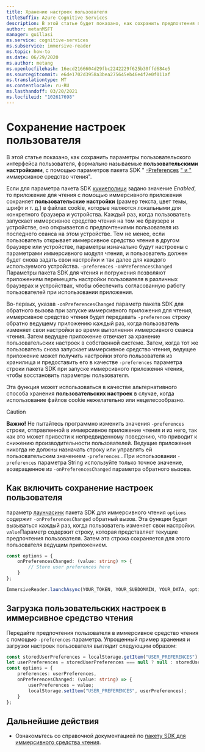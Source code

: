```yaml
---
title: Хранение настроек пользователя
titleSuffix: Azure Cognitive Services
description: В этой статье будет показано, как сохранить предпочтения пользователя.
author: metanMSFT
manager: guillasi
ms.service: cognitive-services
ms.subservice: immersive-reader
ms.topic: how-to
ms.date: 06/29/2020
ms.author: metang
ms.openlocfilehash: 16ecd2166604d29fbc2242229f625b30ffd684e5
ms.sourcegitcommit: e6de1702d3958a3bea275645eb46e4f2e0f011af
ms.translationtype: MT
ms.contentlocale: ru-RU
ms.lasthandoff: 03/20/2021
ms.locfileid: "102617698"
---
```

# <a name="how-to-store-user-preferences"></a>Сохранение настроек пользователя

В этой статье показано, как сохранить параметры пользовательского интерфейса пользователя, формально называемые **пользовательскими настройками**, с помощью параметров пакета SDK " [-Preferences](./reference.md#options) [" и "](./reference.md#options) иммерсивное средство чтения".

Если для параметра пакета SDK [кукиеполици](./reference.md#cookiepolicy-options) задано значение *Enabled*, то приложение для чтения с помощью иммерсивного приложения сохраняет **пользовательские настройки** (размер текста, цвет темы, шрифт и т. д.) в файлах cookie, которые являются локальными для конкретного браузера и устройства. Каждый раз, когда пользователь запускает иммерсивное средство чтения на том же браузере и устройстве, оно открывается с предпочтениями пользователя из последнего сеанса на этом устройстве. Тем не менее, если пользователь открывает иммерсивное средство чтения в другом браузере или устройстве, параметры изначально будут настроены с параметрами иммерсивного модуля чтения, и пользователь должен будет снова задать свои настройки и так далее для каждого используемого устройства. `-preferences` `-onPreferencesChanged` Параметры пакета SDK для чтения и погружения позволяют приложениям перемещать настройки пользователя в различных браузерах и устройствах, чтобы обеспечить согласованную работу пользователей при использовании приложения.

Во-первых, указав `-onPreferencesChanged` параметр пакета SDK для обратного вызова при запуске иммерсивного приложения для чтения, иммерсивное средство чтения будет передавать `-preferences` строку обратно ведущему приложению каждый раз, когда пользователь изменяет свои настройки во время выполнения иммерсивного сеанса чтения. Затем ведущее приложение отвечает за хранение пользовательских настроек в собственной системе. Затем, когда тот же пользователь снова запускает иммерсивное средство чтения, ведущее приложение может получить настройки этого пользователя из хранилища и предоставить его в качестве `-preferences` параметра строки пакета SDK при запуске иммерсивного приложения чтения, чтобы восстановить параметры пользователя.

Эта функция может использоваться в качестве альтернативного способа хранения **пользовательских настроек** в случае, когда использование файлов cookie нежелательно или нецелесообразно.

> [!CAUTION]
> **Важно!** Не пытайтесь программно изменить значения `-preferences` строки, отправленной в иммерсивное приложение чтения и из него, так как это может привести к непредвиденному поведению, что приводит к снижению производительности пользователей. Ведущие приложения никогда не должны назначать строку или управлять ей пользовательским значением `-preferences` . При использовании `-preferences` параметра String используйте только точное значение, возвращенное из `-onPreferencesChanged` параметра обратного вызова.

## <a name="how-to-enable-storing-user-preferences"></a>Как включить сохранение настроек пользователя

параметр [лаунчасинк](./reference.md#launchasync) пакета SDK для иммерсивного чтения `options` содержит `-onPreferencesChanged` обратный вызов. Эта функция будет вызываться каждый раз, когда пользователь изменяет свои настройки. `value`Параметр содержит строку, которая представляет текущие предпочтения пользователя. Затем эта строка сохраняется для этого пользователя ведущим приложением.

```typescript
const options = {
    onPreferencesChanged: (value: string) => {
        // Store user preferences here
    }
};

ImmersiveReader.launchAsync(YOUR_TOKEN, YOUR_SUBDOMAIN, YOUR_DATA, options);
```

## <a name="how-to-load-user-preferences-into-the-immersive-reader"></a>Загрузка пользовательских настроек в иммерсивное средство чтения

Передайте предпочтения пользователя в иммерсивное средство чтения с помощью `-preferences` параметра. Упрощенный пример хранения и загрузки настроек пользователя выглядит следующим образом:

```typescript
const storedUserPreferences = localStorage.getItem("USER_PREFERENCES");
let userPreferences = storedUserPreferences === null ? null : storedUserPreferences;
const options = {
    preferences: userPreferences,
    onPreferencesChanged: (value: string) => {
        userPreferences = value;
        localStorage.setItem("USER_PREFERENCES", userPreferences);
    }
};
```

## <a name="next-steps"></a>Дальнейшие действия

* Ознакомьтесь со справочной документацией по [пакету SDK для иммерсивного средства чтения](./reference.md).